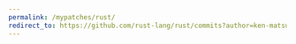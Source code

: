 ```yaml
---
permalink: /mypatches/rust/
redirect_to: https://github.com/rust-lang/rust/commits?author=ken-matsui
---
```

